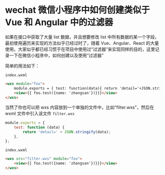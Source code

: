 <!-- Date: 2018-05-04 18:25 -->

# wechat 微信小程序中如何创建类似于 Vue 和 Angular 中的过滤器

如果在接口中获取了大量 list 数据，并且想要修改 list 中所有数据的某一个字段，最初使用遍历来实现的方法似乎已经过时了，随着 Vue、Angular、React 的大量使用，大家似乎都已经习惯于在项目中使用过“过滤器”来实现同样的目的，这里记录一下在微信小程序中，如何创建以及使用“过滤器”

简单的用法如下：

`index.wxml`

```html
<wxs module="foo">
    module.exports = { test: function(data){ return 'detail='+JSON.stringify(data) } }
    <view>{{ foo.test({name: 'zhangsan'})}}}</view>
</wxs>
```

当然了你也可以把 wxs 内容放到一个单独的文件中，比如“filter.wxs"，然后在 wxml 文件中引入该文件
`filter.wxs`

```js
module.exports = {
    test: function (data) {
        return 'detail=' + JSON.stringify(data);
    },
};
```

`index.wxml`

```html
<wxs src="filter.wxs" module="foo">
    <view>{{ foo.test({name: 'zhangsan'})}}}</view>
</wxs>
```
